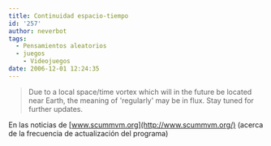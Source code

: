 ```yaml
---
title: Continuidad espacio-tiempo
id: '257'
author: neverbot
tags:
  - Pensamientos aleatorios
  - juegos
    - Videojuegos
date: 2006-12-01 12:24:35
---
```


> Due to a local space/time vortex which will in the future be located near Earth, the meaning of 'regularly' may be in flux. Stay tuned for further updates.

En las noticias de [www.scummvm.org](http://www.scummvm.org/) (acerca de la frecuencia de actualización del programa)